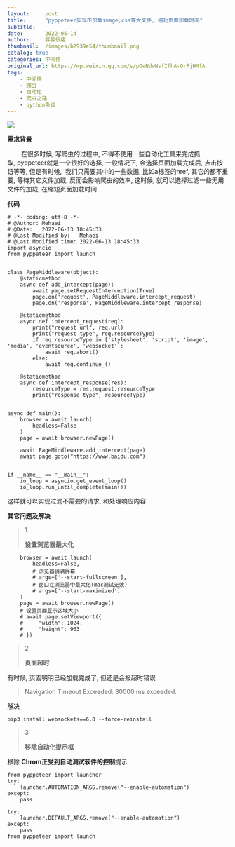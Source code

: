 ```yaml
---
layout:     post
title:      "pyppeteer实现不加载image,css等大文件, 缩短页面加载时间"
subtitle:   
date:       2022-06-14
author:     胖胖很瘦
thumbnail:  /images/b2939e54/thumbnail.png
catalog: true
categories: 中间件
original_url: https://mp.weixin.qq.com/s/pDwNdwNsfIfhA-QrFjHMfA
tags:
    - 中间件
    - 爬虫
    - 自动化
    - 爬虫之路
    - python杂谈
---
```


![](/images/b2939e54/1.png)

**需求背景**

        在很多时候, 写爬虫的过程中, 不得不使用一些自动化工具来完成抓取, pyppeteer就是一个很好的选择, 一般情况下, 会选择页面加载完成后, 点击按钮等等, 但是有时候,  我们只需要其中的一些数据, 比如a标签的href, 其它的都不重要, 等待其它文件加载, 反而会影响爬虫的效率, 这时候, 就可以选择过滤一些无用文件的加载, 在缩短页面加载时间

**代码**

```
# -*- coding: utf-8 -*-
# @Author: Mehaei
# @Date:   2022-06-13 18:45:33
# @Last Modified by:   Mehaei
# @Last Modified time: 2022-06-13 18:45:33
import asyncio
from pyppeteer import launch


class PageMiddleware(object):
    @staticmethod
    async def add_intercept(page):
        await page.setRequestInterception(True)
        page.on('request', PageMiddleware.intercept_request)
        page.on('response', PageMiddleware.intercept_response)

    @staticmethod
    async def intercept_request(req):
        print("request url", req.url)
        print("request type", req.resourceType)
        if req.resourceType in ['stylesheet', 'script', 'image', 'media', 'eventsource', 'websocket']:
            await req.abort()
        else:
            await req.continue_()

    @staticmethod
    async def intercept_response(res):
        resourceType = res.request.resourceType
        print("response type", resourceType)


async def main():
    browser = await launch(
        headless=False
    )
    page = await browser.newPage()

    await PageMiddleware.add_intercept(page)
    await page.goto("https://www.baidu.com")


if __name__ == "__main__":
    io_loop = asyncio.get_event_loop()
    io_loop.run_until_complete(main())
```

这样就可以实现过滤不需要的请求, 和处理响应内容

**其它问题及解决**

> 1
>
> **************设置浏览器最大化**************

```
    browser = await launch(
        headless=False,
        # 浏览器铺满屏幕
        # args=['--start-fullscreen'],
        # 窗口在浏览器中最大化(mac测试无效)
        # args=['--start-maximized']
    )
    page = await browser.newPage()
    # 设置页面显示区域大小
    # await page.setViewport({
    #     "width": 1024,
    #     "height": 963
    # })
```

> 2
>
> **************页面超时**************

有时候, 页面明明已经加载完成了, 但还是会报超时错误

> Navigation Timeout Exceeded: 30000 ms exceeded.

解决

```
pip3 install websockets==6.0 --force-reinstall
```

> 3
>
> **************移除自动化提示框**************

移除 **Chrom正受到自动测试软件的控制**提示

```
from pyppeteer import launcher
try:
    launcher.AUTOMATION_ARGS.remove("--enable-automation")
except:
    pass

try:
    launcher.DEFAULT_ARGS.remove("--enable-automation")
except:
    pass
from pyppeteer import launch

```